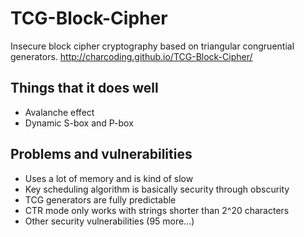 # TCG-Block-Cipher
Insecure block cipher cryptography based on triangular congruential generators. http://charcoding.github.io/TCG-Block-Cipher/

## Things that it does well
* Avalanche effect
* Dynamic S-box and P-box

## Problems and vulnerabilities
* Uses a lot of memory and is kind of slow
* Key scheduling algorithm is basically security through obscurity
* TCG generators are fully predictable
* CTR mode only works with strings shorter than 2^20 characters
* Other security vulnerabilities (95 more...)
